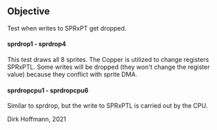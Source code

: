 ## Objective

Test when writes to SPRxPT get dropped.

#### sprdrop1 - sprdrop4

This test draws all 8 sprites. The Copper is utilized to change registers SPRxPTL. Some writes will be dropped (they won't change the register value) because they conflict with sprite DMA.

#### sprdropcpu1 - sprdropcpu6

Similar to sprdrop, but the write to SPRxPTL is carried out by the CPU. 


Dirk Hoffmann, 2021